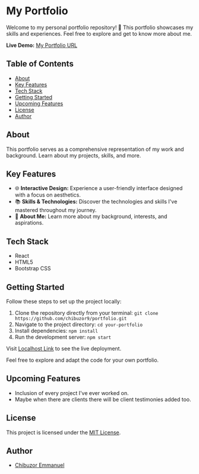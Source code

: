 # My Portfolio

Welcome to my personal portfolio repository! 🌟 This portfolio showcases my skills and experiences. Feel free to explore and get to know more about me.

**Live Demo:** [My Portfolio URL](https://chibuzor9.github.io/portfolio)

## Table of Contents

- [About](#about)
- [Key Features](#key-features)
- [Tech Stack](#tech-stack)
- [Getting Started](#getting-started)
- [Upcoming Features](#upcoming-features)
- [License](#license)
- [Author](#author)

## About

This portfolio serves as a comprehensive representation of my work and background. Learn about my projects, skills, and more.

## Key Features

- 🌐 **Interactive Design:** Experience a user-friendly interface designed with a focus on aesthetics.
- 📚 **Skills & Technologies:** Discover the technologies and skills I've mastered throughout my journey.
- 📝 **About Me:** Learn more about my background, interests, and aspirations.

## Tech Stack

- React
- HTML5
- Bootstrap CSS

## Getting Started

Follow these steps to set up the project locally:

1. Clone the repository directly from your terminal: `git clone https://github.com/chibuzor9/portfolio.git`
2. Navigate to the project directory: `cd your-portfolio`
3. Install dependencies: `npm install`
4. Run the development server: `npm start`

Visit [Localhost Link](http://localhost:3000) to see the live deployment.

Feel free to explore and adapt the code for your own portfolio.

## Upcoming Features

- Inclusion of every project I've ever worked on.
- Maybe when there are clients there will be client testimonies added too.

## License

This project is licensed under the [MIT License](LICENSE).

## Author

- [Chibuzor Emmanuel](https://github.com/chibuzor9)
